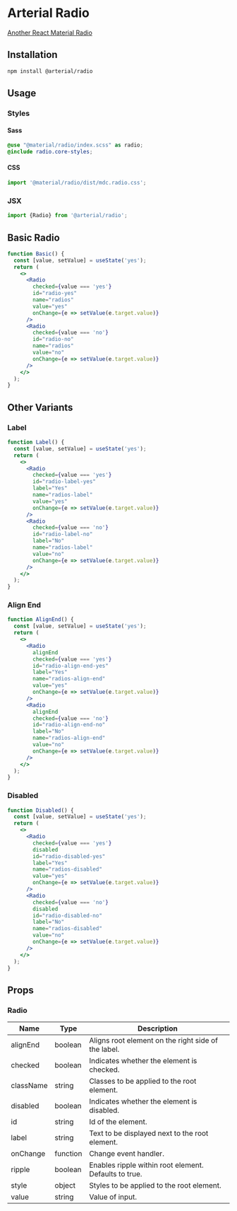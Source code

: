 # Arterial Radio

[Another React Material Radio](https://arterialjs.org/radios)

## Installation

```zsh
npm install @arterial/radio
```

## Usage

### Styles

#### Sass

```scss
@use "@material/radio/index.scss" as radio;
@include radio.core-styles;
```

#### CSS

```jsx
import '@material/radio/dist/mdc.radio.css';
```

### JSX

```jsx
import {Radio} from '@arterial/radio';
```

## Basic Radio

```jsx
function Basic() {
  const [value, setValue] = useState('yes');
  return (
    <>
      <Radio
        checked={value === 'yes'}
        id="radio-yes"
        name="radios"
        value="yes"
        onChange={e => setValue(e.target.value)}
      />
      <Radio
        checked={value === 'no'}
        id="radio-no"
        name="radios"
        value="no"
        onChange={e => setValue(e.target.value)}
      />
    </>
  );
}
```

## Other Variants

### Label

```jsx
function Label() {
  const [value, setValue] = useState('yes');
  return (
    <>
      <Radio
        checked={value === 'yes'}
        id="radio-label-yes"
        label="Yes"
        name="radios-label"
        value="yes"
        onChange={e => setValue(e.target.value)}
      />
      <Radio
        checked={value === 'no'}
        id="radio-label-no"
        label="No"
        name="radios-label"
        value="no"
        onChange={e => setValue(e.target.value)}
      />
    </>
  );
}
```

### Align End

```jsx
function AlignEnd() {
  const [value, setValue] = useState('yes');
  return (
    <>
      <Radio
        alignEnd
        checked={value === 'yes'}
        id="radio-align-end-yes"
        label="Yes"
        name="radios-align-end"
        value="yes"
        onChange={e => setValue(e.target.value)}
      />
      <Radio
        alignEnd
        checked={value === 'no'}
        id="radio-align-end-no"
        label="No"
        name="radios-align-end"
        value="no"
        onChange={e => setValue(e.target.value)}
      />
    </>
  );
}
```

### Disabled

```jsx
function Disabled() {
  const [value, setValue] = useState('yes');
  return (
    <>
      <Radio
        checked={value === 'yes'}
        disabled
        id="radio-disabled-yes"
        label="Yes"
        name="radios-disabled"
        value="yes"
        onChange={e => setValue(e.target.value)}
      />
      <Radio
        checked={value === 'no'}
        disabled
        id="radio-disabled-no"
        label="No"
        name="radios-disabled"
        value="no"
        onChange={e => setValue(e.target.value)}
      />
    </>
  );
}
```

## Props

### Radio

| Name      | Type     | Description                                           |
| --------- | -------- | ----------------------------------------------------- |
| alignEnd  | boolean  | Aligns root element on the right side of the label.   |
| checked   | boolean  | Indicates whether the element is checked.             |
| className | string   | Classes to be applied to the root element.            |
| disabled  | boolean  | Indicates whether the element is disabled.            |
| id        | string   | Id of the element.                                    |
| label     | string   | Text to be displayed next to the root element.        |
| onChange  | function | Change event handler.                                 |
| ripple    | boolean  | Enables ripple within root element. Defaults to true. |
| style     | object   | Styles to be applied to the root element.             |
| value     | string   | Value of input.                                       |
